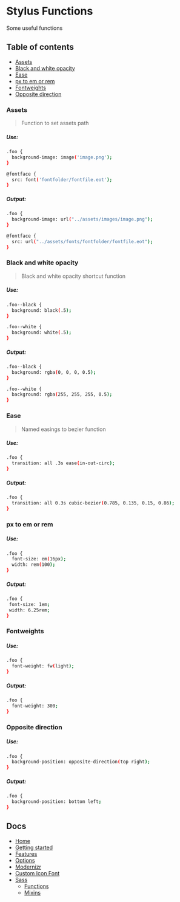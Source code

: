 # Stylus Functions

Some useful functions

## Table of contents
- [Assets](#assets)
- [Black and white opacity](#black-and-white-opacity)
- [Ease](#ease)
- [px to em or rem](#px-to-em-or-rem)
- [Fontweights](#fontweights)
- [Opposite direction](#opposite-direction)

### Assets
> Function to set assets path

##### Use:

```sh
.foo {
  background-image: image('image.png');
}

@fontface {
  src: font('fontfolder/fontfile.eot');
}
```

##### Output:

```sh
.foo {
  background-image: url("../assets/images/image.png");
}

@fontface {
  src: url("../assets/fonts/fontfolder/fontfile.eot");
}
```

### Black and white opacity
> Black and white opacity shortcut function

##### Use:

```sh
.foo--black {
  background: black(.5);
}

.foo--white {
  background: white(.5);
}
```

##### Output:

```sh
.foo--black {
  background: rgba(0, 0, 0, 0.5);
}

.foo--white {
  background: rgba(255, 255, 255, 0.5);
}
```

### Ease
> Named easings to bezier function
##### Use:

```sh
.foo {
  transition: all .3s ease(in-out-circ);
}
```

##### Output:

```sh
.foo {
  transition: all 0.3s cubic-bezier(0.785, 0.135, 0.15, 0.86);
}
```

### px to em or rem

 ##### Use:

 ```sh
 .foo {
   font-size: em(16px);
   width: rem(100);
 }
 ```

 ##### Output:

 ```sh
 .foo {
  font-size: 1em;
  width: 6.25rem;
}
 ```

### Fontweights

##### Use:
```sh
.foo {
  font-weight: fw(light);
}
```

##### Output:
```sh
.foo {
  font-weight: 300;
}
```


### Opposite direction

##### Use:

```sh
.foo {
  background-position: opposite-direction(top right);
}
```

##### Output:

```sh
.foo {
  background-position: bottom left;
}
```


## Docs

- [Home](/README.md)
- [Getting started](/docs/getting-started.md)
- [Features](/docs/features.md)
- [Options](/docs/options.md)
- [Modernizr](/docs/modernizr.md)
- [Custom Icon Font](/docs/custom-icon-font.md)
- [Sass](/docs/sass/sass.md)
	- [Functions](/docs/sass/functions.md)
	- [Mixins](/docs/sass/mixins.md)